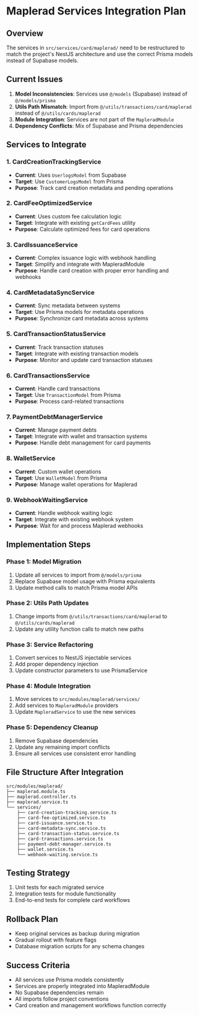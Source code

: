 # Maplerad Services Integration Plan

## Overview

The services in `src/services/card/maplerad/` need to be restructured to match the project's NestJS architecture and use the correct Prisma models instead of Supabase models.

## Current Issues

1. **Model Inconsistencies**: Services use `@/models` (Supabase) instead of `@/models/prisma`
2. **Utils Path Mismatch**: Import from `@/utils/transactions/card/maplerad` instead of `@/utils/cards/maplerad`
3. **Module Integration**: Services are not part of the `MapleradModule`
4. **Dependency Conflicts**: Mix of Supabase and Prisma dependencies

## Services to Integrate

### 1. CardCreationTrackingService

- **Current**: Uses `UserlogsModel` from Supabase
- **Target**: Use `CustomerLogsModel` from Prisma
- **Purpose**: Track card creation metadata and pending operations

### 2. CardFeeOptimizedService

- **Current**: Uses custom fee calculation logic
- **Target**: Integrate with existing `getCardFees` utility
- **Purpose**: Calculate optimized fees for card operations

### 3. CardIssuanceService

- **Current**: Complex issuance logic with webhook handling
- **Target**: Simplify and integrate with MapleradModule
- **Purpose**: Handle card creation with proper error handling and webhooks

### 4. CardMetadataSyncService

- **Current**: Sync metadata between systems
- **Target**: Use Prisma models for metadata operations
- **Purpose**: Synchronize card metadata across systems

### 5. CardTransactionStatusService

- **Current**: Track transaction statuses
- **Target**: Integrate with existing transaction models
- **Purpose**: Monitor and update card transaction statuses

### 6. CardTransactionsService

- **Current**: Handle card transactions
- **Target**: Use `TransactionModel` from Prisma
- **Purpose**: Process card-related transactions

### 7. PaymentDebtManagerService

- **Current**: Manage payment debts
- **Target**: Integrate with wallet and transaction systems
- **Purpose**: Handle debt management for card payments

### 8. WalletService

- **Current**: Custom wallet operations
- **Target**: Use `WalletModel` from Prisma
- **Purpose**: Manage wallet operations for Maplerad

### 9. WebhookWaitingService

- **Current**: Handle webhook waiting logic
- **Target**: Integrate with existing webhook system
- **Purpose**: Wait for and process Maplerad webhooks

## Implementation Steps

### Phase 1: Model Migration

1. Update all services to import from `@/models/prisma`
2. Replace Supabase model usage with Prisma equivalents
3. Update method calls to match Prisma model APIs

### Phase 2: Utils Path Updates

1. Change imports from `@/utils/transactions/card/maplerad` to `@/utils/cards/maplerad`
2. Update any utility function calls to match new paths

### Phase 3: Service Refactoring

1. Convert services to NestJS injectable services
2. Add proper dependency injection
3. Update constructor parameters to use PrismaService

### Phase 4: Module Integration

1. Move services to `src/modules/maplerad/services/`
2. Add services to `MapleradModule` providers
3. Update `MapleradService` to use the new services

### Phase 5: Dependency Cleanup

1. Remove Supabase dependencies
2. Update any remaining import conflicts
3. Ensure all services use consistent error handling

## File Structure After Integration

```
src/modules/maplerad/
├── maplerad.module.ts
├── maplerad.controller.ts
├── maplerad.service.ts
└── services/
    ├── card-creation-tracking.service.ts
    ├── card-fee-optimized.service.ts
    ├── card-issuance.service.ts
    ├── card-metadata-sync.service.ts
    ├── card-transaction-status.service.ts
    ├── card-transactions.service.ts
    ├── payment-debt-manager.service.ts
    ├── wallet.service.ts
    └── webhook-waiting.service.ts
```

## Testing Strategy

1. Unit tests for each migrated service
2. Integration tests for module functionality
3. End-to-end tests for complete card workflows

## Rollback Plan

- Keep original services as backup during migration
- Gradual rollout with feature flags
- Database migration scripts for any schema changes

## Success Criteria

- All services use Prisma models consistently
- Services are properly integrated into MapleradModule
- No Supabase dependencies remain
- All imports follow project conventions
- Card creation and management workflows function correctly
